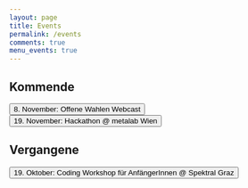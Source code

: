 ```yaml
---
layout: page
title: Events
permalink: /events
comments: true
menu_events: true
---
```


<div class="">

<h2>Kommende</h2>
<a href="/webcast-1" title="Offene Wahlen Webcast"><button class="button-border-red">8. November: Offene Wahlen Webcast</button></a>
<a href="/hackathon-metalab" title="Hackathon Metalab"><button class="button-border-red">19. November: Hackathon @ metalab Wien</button></a>

<h2>Vergangene</h2>
<a href="/workshop-spektral" title="Coding Workshop Spektral"><button class="button-border-red">19. Oktober: Coding Workshop für AnfängerInnen @ Spektral Graz</button></a>

</div>
